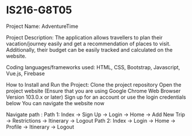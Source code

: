 # IS216-G8T05
Project Name: AdventureTime

Project Description: The application allows travellers to plan their vacation/journey easily and get a recommendation of places to visit. Additionally, their budget can be easily tracked and calculated on the website.

Coding languages/frameworks used: HTML, CSS, Bootstrap, Javascript, Vue.js, Firebase

How to Install and Run the Project: 
Clone the project repository
Open the project website (Ensure that you are using Google Chrome Web Browser Version 103.0.x or later) 
Sign up for an account or use the login credentials below You can navigate the website now

Navigate path :
Path 1: Index → Sign Up → Login → Home → Add New Trip → Restrictions → Itinerary → Logout
Path 2: Index → Login → Home → Profile → Itinerary → Logout
